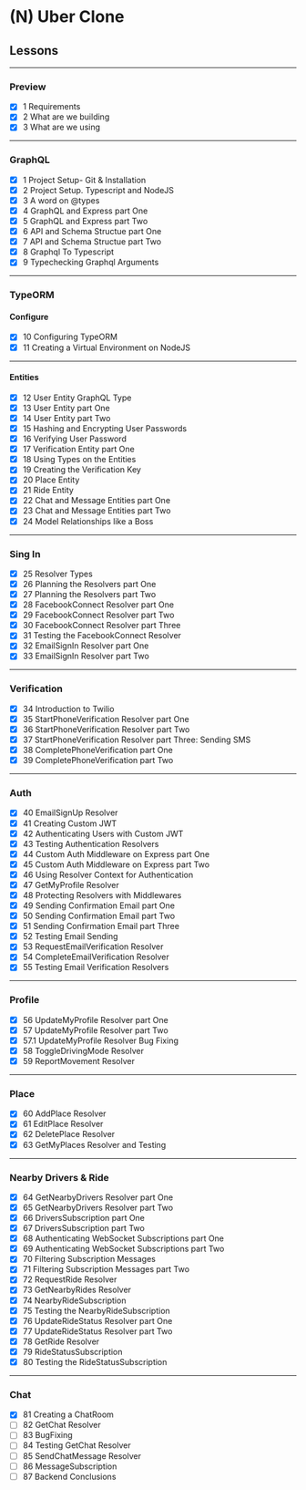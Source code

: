 # (N) Uber Clone

## Lessons

---

### Preview

- [x] 1 Requirements
- [x] 2 What are we building
- [x] 3 What are we using

---

### GraphQL

- [x] 1 Project Setup- Git & Installation
- [x] 2 Project Setup. Typescript and NodeJS
- [x] 3 A word on @types
- [x] 4 GraphQL and Express part One
- [x] 5 GraphQL and Express part Two
- [x] 6 API and Schema Structue part One
- [x] 7 API and Schema Structue part Two
- [x] 8 Graphql To Typescript
- [x] 9 Typechecking Graphql Arguments

---

### TypeORM

#### Configure

- [x] 10 Configuring TypeORM
- [x] 11 Creating a Virtual Environment on NodeJS

---

#### Entities

- [x] 12 User Entity GraphQL Type
- [x] 13 User Entity part One
- [x] 14 User Entity part Two
- [x] 15 Hashing and Encrypting User Passwords
- [x] 16 Verifying User Password
- [x] 17 Verification Entity part One
- [x] 18 Using Types on the Entities
- [x] 19 Creating the Verification Key
- [x] 20 Place Entity
- [x] 21 Ride Entity
- [x] 22 Chat and Message Entities part One
- [x] 23 Chat and Message Entities part Two
- [x] 24 Model Relationships like a Boss

---

### Sing In

- [x] 25 Resolver Types
- [x] 26 Planning the Resolvers part One
- [x] 27 Planning the Resolvers part Two
- [x] 28 FacebookConnect Resolver part One
- [x] 29 FacebookConnect Resolver part Two
- [x] 30 FacebookConnect Resolver part Three
- [x] 31 Testing the FacebookConnect Resolver
- [x] 32 EmailSignIn Resolver part One
- [x] 33 EmailSignIn Resolver part Two

---

### Verification

- [x] 34 Introduction to Twilio
- [x] 35 StartPhoneVerification Resolver part One
- [x] 36 StartPhoneVerification Resolver part Two
- [x] 37 StartPhoneVerification Resolver part Three: Sending SMS
- [x] 38 CompletePhoneVerification part One
- [x] 39 CompletePhoneVerification part Two

---

### Auth

- [x] 40 EmailSignUp Resolver
- [x] 41 Creating Custom JWT
- [x] 42 Authenticating Users with Custom JWT
- [x] 43 Testing Authentication Resolvers
- [x] 44 Custom Auth Middleware on Express part One
- [x] 45 Custom Auth Middleware on Express part Two
- [x] 46 Using Resolver Context for Authentication
- [x] 47 GetMyProfile Resolver
- [x] 48 Protecting Resolvers with Middlewares
- [x] 49 Sending Confirmation Email part One
- [x] 50 Sending Confirmation Email part Two
- [x] 51 Sending Confirmation Email part Three
- [x] 52 Testing Email Sending
- [x] 53 RequestEmailVerification Resolver
- [x] 54 CompleteEmailVerification Resolver
- [x] 55 Testing Email Verification Resolvers

---

### Profile

- [x] 56 UpdateMyProfile Resolver part One
- [x] 57 UpdateMyProfile Resolver part Two
- [x] 57.1 UpdateMyProfile Resolver Bug Fixing
- [x] 58 ToggleDrivingMode Resolver
- [x] 59 ReportMovement Resolver

---

### Place

- [x] 60 AddPlace Resolver
- [x] 61 EditPlace Resolver
- [x] 62 DeletePlace Resolver
- [x] 63 GetMyPlaces Resolver and Testing

---

### Nearby Drivers & Ride

- [x] 64 GetNearbyDrivers Resolver part One
- [x] 65 GetNearbyDrivers Resolver part Two
- [x] 66 DriversSubscription part One
- [x] 67 DriversSubscription part Two
- [x] 68 Authenticating WebSocket Subscriptions part One
- [x] 69 Authenticating WebSocket Subscriptions part Two
- [x] 70 Filtering Subscription Messages
- [X] 71 Filtering Subscription Messages part Two
- [x] 72 RequestRide Resolver
- [x] 73 GetNearbyRides Resolver
- [x] 74 NearbyRideSubscription
- [x] 75 Testing the NearbyRideSubscription
- [x] 76 UpdateRideStatus Resolver part One
- [x] 77 UpdateRideStatus Resolver part Two
- [x] 78 GetRide Resolver
- [x] 79 RideStatusSubscription
- [x] 80 Testing the RideStatusSubscription

---

### Chat

- [x] 81 Creating a ChatRoom
- [ ] 82 GetChat Resolver
- [ ] 83 BugFixing
- [ ] 84 Testing GetChat Resolver
- [ ] 85 SendChatMessage Resolver
- [ ] 86 MessageSubscription
- [ ] 87 Backend Conclusions